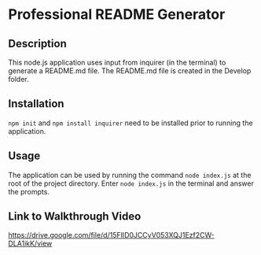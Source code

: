 # Professional README Generator 

## Description

This node.js application uses input from inquirer (in the terminal) to generate a README.md file.  The README.md file is created in the Develop folder.

## Installation

`npm init` and `npm install inquirer` need to be installed prior to running the application.

## Usage

The application can be used by running the command `node index.js` at the root of the project directory. Enter `node index.js` in the terminal and answer the prompts.

## Link to Walkthrough Video

https://drive.google.com/file/d/15FlID0JCCyV053XQJ1Ezf2CW-DLA1ikK/view
